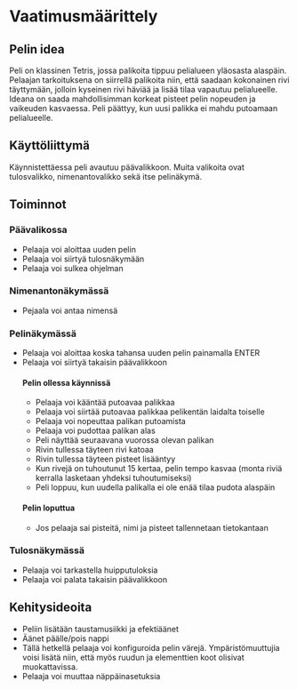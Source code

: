 # Vaatimusmäärittely

## Pelin idea

Peli on klassinen Tetris, jossa palikoita tippuu pelialueen yläosasta alaspäin. Pelaajan tarkoituksena on siirrellä palikoita niin, että saadaan kokonainen rivi täyttymään, jolloin kyseinen rivi häviää ja lisää tilaa vapautuu pelialueelle. Ideana on saada mahdollisimman korkeat pisteet pelin nopeuden ja vaikeuden kasvaessa. Peli päättyy, kun uusi palikka ei mahdu putoamaan pelialueelle.

## Käyttöliittymä

Käynnistettäessa peli avautuu päävalikkoon. Muita valikoita ovat tulosvalikko, nimenantovalikko sekä itse pelinäkymä.

## Toiminnot

### Päävalikossa
- Pelaaja voi aloittaa uuden pelin
- Pelaaja voi siirtyä tulosnäkymään
- Pelaaja voi sulkea ohjelman

### Nimenantonäkymässä
- Pejaala voi antaa nimensä

### Pelinäkymässä
- Pelaaja voi aloittaa koska tahansa uuden pelin painamalla ENTER
- Pelaaja voi siirtyä takaisin päävalikkoon
  #### Pelin ollessa käynnissä
  - Pelaaja voi kääntää putoavaa palikkaa
  - Pelaaja voi siirtää putoavaa palikkaa pelikentän laidalta toiselle
  - Pelaaja voi nopeuttaa palikan putoamista
  - Pelaaja voi pudottaa palikan alas
  - Peli näyttää seuraavana vuorossa olevan palikan
  - Rivin tullessa täyteen rivi katoaa
  - Rivin tullessa täyteen pisteet lisääntyy
  - Kun rivejä on tuhoutunut 15 kertaa, pelin tempo kasvaa (monta riviä kerralla lasketaan yhdeksi tuhoutumiseksi)
  - Peli loppuu, kun uudella palikalla ei ole enää tilaa pudota alaspäin
  #### Pelin loputtua
  - Jos pelaaja sai pisteitä, nimi ja pisteet tallennetaan tietokantaan 

### Tulosnäkymässä
- Pelaaja voi tarkastella huipputuloksia
- Pelaaja voi palata takaisin päävalikkoon

## Kehitysideoita
* Peliin lisätään taustamusiikki ja efektiäänet
* Äänet päälle/pois nappi
* Tällä hetkellä pelaaja voi konfiguroida pelin värejä. Ympäristömuuttujia voisi lisätä niin, että myös ruudun ja elementtien koot olisivat muokattavissa.
* Pelaaja voi muuttaa näppäinasetuksia
